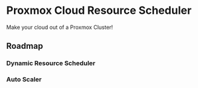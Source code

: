 # Proxmox Cloud Resource Scheduler

Make your cloud out of a Proxmox Cluster!

## Roadmap

### Dynamic Resource Scheduler

### Auto Scaler
